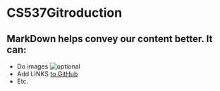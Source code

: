 # CS537Gitroduction
## MarkDown helps convey our content better. It can:
- Do images ![optional](https://i.programmerhumor.io/2022/07/programmerhumor-io-frontend-memes-programming-memes-c0e265eaf665a17.png)
- Add LINKS [to GitHub](https://github.com/bolitj01/CS537Gitroduction)
- Etc.